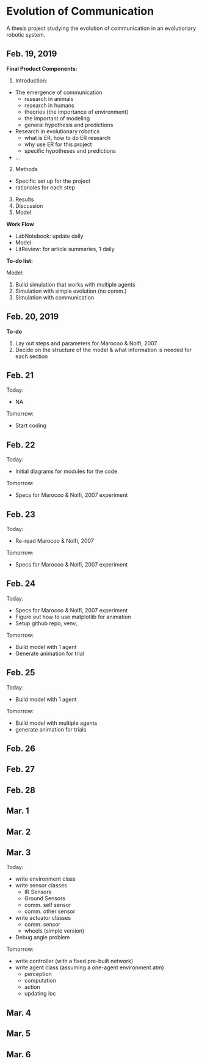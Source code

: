 # Evolution of Communication

A thesis project studying the evolution of communication in an evolutionary robotic system.

## Feb. 19, 2019

**Final Product Components:**

1. Introduction:  
  * The emergence of communication
    * research in animals
    * research in humans
    * theories (the importance of environment)
    * the important of modeling
    * general hypothesis and predictions
  * Research in evolutionary robotics
    * what is ER, how to do ER research
    * why use ER for this project
    * specific hypotheses and predictions
  * ...
2. Methods
  * Specific set up for the project
  * rationales for each step
3. Results
4. Discussion
5. Model

**Work Flow**
* LabNotebook: update daily
* Model:
* LitReview: for article summaries, 1 daily

**To-do list:**

Model:
1. Build simulation that works with multiple agents
2. Simulation with simple evolution (no comm.)
3. Simulation with communication

## Feb. 20, 2019

**To-do**
1. Lay out steps and parameters for Marocoo & Nolfi, 2007
2. Decide on the structure of the model & what information is needed for each section

## Feb. 21

Today:
- NA

Tomorrow:
- Start coding


## Feb. 22

Today:
- Initial diagrams for modules for the code

Tomorrow:
- Specs for Marocoo & Nolfi, 2007 experiment

## Feb. 23

Today:
- Re-read Marocoo & Nolfi, 2007

Tomorrow:
- Specs for Marocoo & Nolfi, 2007 experiment

## Feb. 24

Today:
- Specs for Marocoo & Nolfi, 2007 experiment
- Figure out how to use matplotlib for animation
- Setup github repo, venv,

Tomorrow:
- Build model with 1 agent
- Generate animation for trial

## Feb. 25
Today:
- Build model with 1 agent

Tomorrow:
- Build model with multiple agents
- generate animation for trials

## Feb. 26

## Feb. 27

## Feb. 28

## Mar. 1

## Mar. 2

## Mar. 3
Today:
- write environment class
- write sensor classes
  - IR Sensors
  - Ground Sensors
  - comm. self sensor
  - comm. other sensor
- write actuator classes
  - comm. sensor
  - wheels (simple version)
- Debug angle problem

Tomorrow:
- write controller (with a fixed pre-built network)
- write agent class (assuming a one-agent environment atm)
  - perception
  - computation
  - action
  - updating loc


## Mar. 4

## Mar. 5

## Mar. 6
